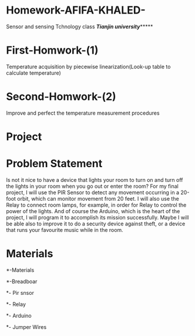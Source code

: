 # Homework-AFIFA-KHALED-
Sensor and sensing Tchnology class 
*****************************************Tianjin university**********************************************
#  First-Homwork-(1)

Temperature acquisition by piecewise linearization(Look-up table to calculate temperature)

#   Second-Homwork-(2)

Improve and perfect the temperature measurement procedures 
 
  #   Project 
  
 #    Problem Statement 
Is not it nice to have a device that lights your room to turn on and turn off the lights in your room when you go out or enter the room?
For my final project, I will use the PIR Sensor to detect any movement occurring in a 20-foot orbit, which can monitor movement from 20 feet. I will also use the Relay to connect room lamps, for example, in order for Relay to control the power of the lights. And of course the Arduino, which is the heart of the project, I will program it to accomplish its mission successfully. Maybe I will be able also to improve it to do a security device against theft, or a device that runs your favourite music while in the room.


   #   Materials
   

   *-Materials
   
   *-Breadboar                                                                                                                                                                                                                            

   *- Pir snsor
   
   *- Relay

  *- Arduino

   *- Jumper Wires
